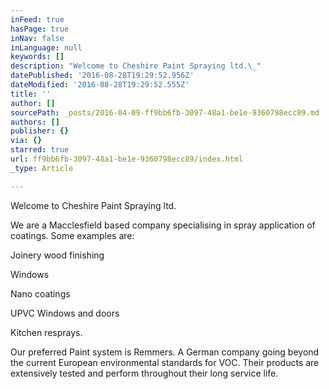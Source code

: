 ```yaml
---
inFeed: true
hasPage: true
inNav: false
inLanguage: null
keywords: []
description: "Welcome to Cheshire Paint Spraying ltd.\_"
datePublished: '2016-08-28T19:29:52.956Z'
dateModified: '2016-08-28T19:29:52.555Z'
title: ''
author: []
sourcePath: _posts/2016-04-09-ff9bb6fb-3097-48a1-be1e-9360798ecc89.md
authors: []
publisher: {}
via: {}
starred: true
url: ff9bb6fb-3097-48a1-be1e-9360798ecc89/index.html
_type: Article

---
```

Welcome to Cheshire Paint Spraying ltd. 

We are a Macclesfield based company specialising in spray application of coatings. Some examples are: 

Joinery wood finishing 

Windows

Nano coatings 

UPVC Windows and doors 

Kitchen resprays. 

Our preferred Paint system is Remmers. A German company going beyond the current European environmental standards for VOC. Their products are extensively tested and perform throughout their long service life.